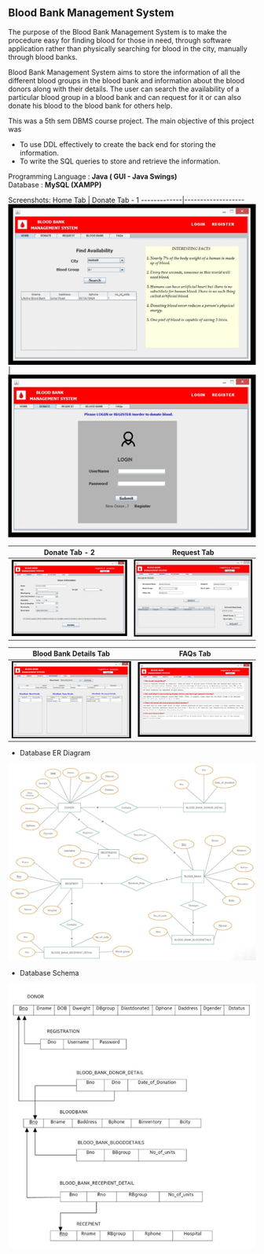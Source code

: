 ## Blood Bank Management System
The purpose of the Blood Bank Management System is to make the procedure easy for finding blood for those in need, through software application rather than physically searching for blood in the city, manually through blood banks.

Blood Bank Management System aims to store the information of all the different blood groups in the blood bank and information about the blood donors along with their details. The user can search the availability of a particular blood group in a blood bank and can request for it or can also donate his blood to the blood bank for others help. 

 This was a 5th sem DBMS course project. The main objective of this project was  
 * To use DDL effectively to create the back end for storing the information.
 * To write the SQL queries to store and retrieve the information.

Programming Language : **Java ( GUI - Java Swings)**  
Database : **MySQL (XAMPP)**

Screenshots:
Home Tab | Donate Tab - 1
-------------|-------------------
[![Home Tab](https://github.com/suraj13mj/Blood-Bank-Inventory-Management/blob/master/Image/Home_TAB.JPG?raw=true)](https://github.com/suraj13mj/Blood-Bank-Inventory-Management/blob/master/Image/Home_TAB.JPG?raw=true) | [![Donate Tab-1](https://github.com/suraj13mj/Blood-Bank-Inventory-Management/blob/master/Image/DonateTAB-1.JPG?raw=true)](https://github.com/suraj13mj/Blood-Bank-Inventory-Management/blob/master/Image/DonateTAB-1.JPG?raw=true)

Donate Tab - 2 | Request Tab
-------------|-------------------  
[![Donate Tab-2](https://github.com/suraj13mj/Blood-Bank-Inventory-Management/blob/master/Image/DonateTAB-2.JPG?raw=true)](https://github.com/suraj13mj/Blood-Bank-Inventory-Management/blob/master/Image/DonateTAB-2.JPG?raw=true) | [![Request Tab](https://github.com/suraj13mj/Blood-Bank-Inventory-Management/blob/master/Image/Request-TAB.JPG?raw=true)](https://github.com/suraj13mj/Blood-Bank-Inventory-Management/blob/master/Image/Request-TAB.JPG?raw=true)

Blood Bank Details Tab | FAQs Tab
-------------|-------------------  
[![BloodBank Details Tab](https://github.com/suraj13mj/Blood-Bank-Inventory-Management/blob/master/Image/BloodBankTAB.JPG?raw=true)](https://github.com/suraj13mj/Blood-Bank-Inventory-Management/blob/master/Image/BloodBankTAB.JPG?raw=true) | [![FAQ Tab](https://github.com/suraj13mj/Blood-Bank-Inventory-Management/blob/master/Image/FaqTAB.JPG?raw=true)](https://github.com/suraj13mj/Blood-Bank-Inventory-Management/blob/master/Image/FaqTAB.JPG?raw=true)

* Database ER Diagram

![ER Diagram](https://github.com/suraj13mj/Blood-Bank-Inventory-Management/blob/master/Image/ER%20Diagram.jpg?raw=true)

* Database Schema

![Schema Diagram](https://github.com/suraj13mj/Blood-Bank-Inventory-Management/blob/master/Image/Schema%20Diagram.jpg?raw=true)
